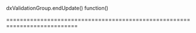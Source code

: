 <!--id-->dxValidationGroup.endUpdate()<!--/id-->
<!--merge--><!--/merge-->
<!--hidden--><!--/hidden-->
<!--type-->function()<!--/type-->
===========================================================================

